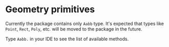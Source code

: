# Geometry primitives

Currently the package contains only `Aabb` type.
It's expected that types like `Point`, `Rect`, `Poly`, etc.
will be moved to the package in the future.

Type `Aabb.` in your IDE to see the list of available methods.


